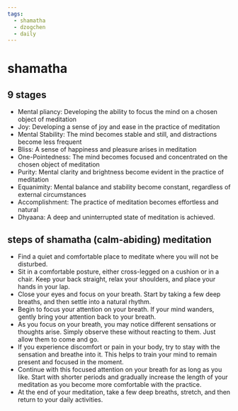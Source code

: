 ```yaml
---
tags:
  - shamatha 
  - dzogchen 
  - daily 
---
```

# shamatha

## 9 stages

- Mental pliancy: Developing the ability to focus the mind on a chosen object of meditation
- Joy: Developing a sense of joy and ease in the practice of meditation
- Mental Stability: The mind becomes stable and still, and distractions become less frequent
- Bliss: A sense of happiness and pleasure arises in meditation
- One-Pointedness: The mind becomes focused and concentrated on the chosen object of meditation
- Purity: Mental clarity and brightness become evident in the practice of meditation
- Equanimity: Mental balance and stability become constant, regardless of external circumstances
- Accomplishment: The practice of meditation becomes effortless and natural
- Dhyaana: A deep and uninterrupted state of meditation is achieved.

## steps of shamatha (calm-abiding) meditation

- Find a quiet and comfortable place to meditate where you will not be disturbed.
- Sit in a comfortable posture, either cross-legged on a cushion or in a chair. Keep your back straight, relax your shoulders, and place your hands in your lap.
- Close your eyes and focus on your breath. Start by taking a few deep breaths, and then settle into a natural rhythm.
- Begin to focus your attention on your breath. If your mind wanders, gently bring your attention back to your breath.
- As you focus on your breath, you may notice different sensations or thoughts arise. Simply observe these without reacting to them. Just allow them to come and go.
- If you experience discomfort or pain in your body, try to stay with the sensation and breathe into it. This helps to train your mind to remain present and focused in the moment.
- Continue with this focused attention on your breath for as long as you like. Start with shorter periods and gradually increase the length of your meditation as you become more comfortable with the practice.
- At the end of your meditation, take a few deep breaths, stretch, and then return to your daily activities.
